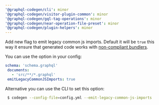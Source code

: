 ```yaml
---
'@graphql-codegen/cli': minor
'@graphql-codegen/visitor-plugin-common': minor
'@graphql-codegen/gql-tag-operations': minor
'@graphql-codegen/near-operation-file-preset': minor
'@graphql-codegen/plugin-helpers': minor
---
```


Add new flag to emit legacy common js imports. Default it will be `true` this way it ensure that generated code works with [non-compliant bundlers](https://github.com/dotansimha/graphql-code-generator/issues/8065).

You can use the option in your config:
```yaml
schema: 'schema.graphql'
 documents:
   - 'src/**/*.graphql'
 emitLegacyCommonJSImports: true
```

Alternative you can use the CLI to set this option:
```bash
 $ codegen --config-file=config.yml --emit-legacy-common-js-imports
```
